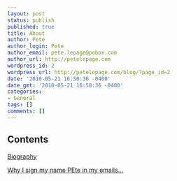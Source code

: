```yaml
---
layout: post
status: publish
published: true
title: About
author: Pete
author_login: Pete
author_email: pete.lepage@pobox.com
author_url: http://petelepage.com
wordpress_id: 2
wordpress_url: http://petelepage.com/blog/?page_id=2
date: '2010-05-21 16:50:36 -0400'
date_gmt: '2010-05-21 16:50:36 -0400'
categories:
- General
tags: []
comments: []
---
```

<h2>Contents</h2>
<p><a href="http://petelepage.com/blog/about/biography/">Biography</a></p>
<p><a href="http://petelepage.com/blog/about/pete/">Why I sign my name PEte in my emails...</a></p>
